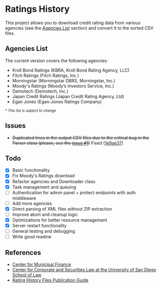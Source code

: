 # Ratings History
This project allows you to download credit rating data from various agencies (see the [Agencies List](#agencies-list) section) and convert it to the sorted CSV files.

## Agencies List
The current version covers the following agencies:
- Kroll Bond Ratings (KBRA, Kroll Bond Rating Agency, LLC)
- Fitch Ratings (Fitch Ratings, Inc.)
- Morningstar (Morningstar DBRS, Morningstar, Inc.)
- Moody's Ratings (Moody’s Investors Service, Inc.)
- Demotech (Demotech, Inc.)
- Japan Credit Ratings (Japan Credit Rating Agency, Ltd)
- Egan Jones (Egan-Jones Ratings Company)

<sub>_* This list is subject to change_</sub>

## Issues
- ~~Duplicated lines in the output CSV files due to the critical bug in the Parser class (please, see the [issue #1](https://github.com/maxonlinux/ratings-history/issues/1))~~ Fixed ([1e9ae37](https://github.com/maxonlinux/ratings-history/commit/1e9ae37b270376626c52716550951d8e5bbfe3c4))

## Todo
- [x] Basic functionality
- [x] Fix Moody's Ratings download
- [x] Refactor agencies and Downloader class
- [x] Task management and queuing
- [ ] Authentication for admin panel + protect endpoints with auth middleware
- [ ] Add more agencies
- [x] Direct parsing of XML files without ZIP extraction
- [ ] Improve abort and cleanup logic
- [x] Optimizations for better resource management
- [x] Server restart functionality
- [ ] General testing and debugging
- [ ] Write good readme

## References
- [Center for Municipal Finance](http://www.municipalfinance.org/)
- [Center for Corporate and Securities Law at the University of San Diego School of Law](https://www.sandiego.edu/law/centers/ccsl)
- [Rating History Files Publication Guide](https://www.sec.gov/structureddata/rocr-publication-guide#_Toc451345608)
